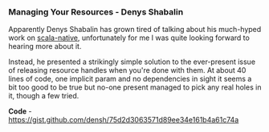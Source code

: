 
### Managing Your Resources - Denys Shabalin

Apparently Denys Shabalin has grown tired of talking about his much-hyped work on 
[scala-native](https://github.com/scala-native/scala-native), unfortunately for me I was quite looking forward to 
hearing more about it.

Instead, he presented a strikingly simple solution to the ever-present issue of releasing 
resource handles when you're done with them. At about 40 lines of code, one implicit param and no dependencies
in sight it seems a bit too good to be true but no-one present managed to pick any real holes in it, though a few
tried.

**Code** - https://gist.github.com/densh/75d2d3063571d89ee34e161b4a61c74a
